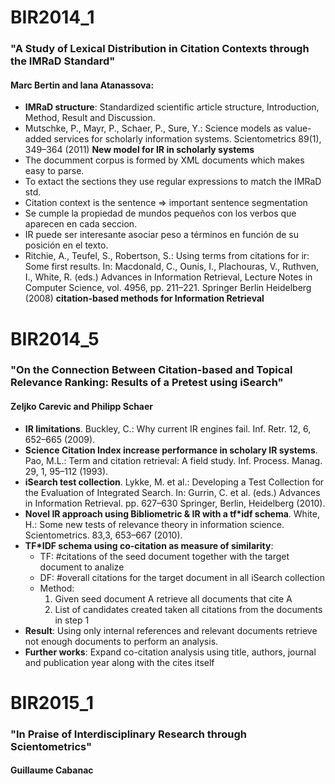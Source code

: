 # BIR2014_1
### "A Study of Lexical Distribution in Citation Contexts through the IMRaD Standard"
#### Marc Bertin and Iana Atanassova:

- **IMRaD structure**: Standardized scientific article structure, Introduction, Method, Result and Discussion.
- Mutschke, P., Mayr, P., Schaer, P., Sure, Y.: Science models as value-added services for scholarly information systems. Scientometrics 89(1), 349–364 (2011)  **New model for IR in scholarly systems**
- The documment corpus is formed by XML documents which makes easy to parse.
- To extact the sections they use regular expressions to match the IMRaD std.
- Citation context is the sentence => important sentence segmentation
- Se cumple la propiedad de mundos pequeños con los verbos que aparecen en cada seccion.
- IR puede ser interesante asociar peso a términos en función de su posición en el texto.
- Ritchie, A., Teufel, S., Robertson, S.: Using terms from citations for ir: Some first results. In: Macdonald, C., Ounis, I., Plachouras, V., Ruthven, I., White, R. (eds.) Advances in Information Retrieval, Lecture Notes in Computer Science, vol. 4956, pp. 211–221. Springer Berlin Heidelberg (2008) **citation-based methods for Information Retrieval**

# BIR2014_5
### "On the Connection Between Citation-based and Topical Relevance Ranking: Results of a Pretest using iSearch"
#### Zeljko Carevic and Philipp Schaer

- **IR limitations**. Buckley, C.: Why current IR engines fail. Inf. Retr. 12, 6, 652–665 (2009).
- **Science Citation Index increase performance in scholary IR systems**. Pao, M.L.: Term and citation retrieval: A field study. Inf. Process. Manag. 29, 1, 95–112
(1993).
- **iSearch test collection**. Lykke, M. et al.: Developing a Test Collection for the Evaluation of Integrated Search. In: Gurrin, C. et al. (eds.) Advances in Information Retrieval. pp. 627–630 Springer, Berlin, Heidelberg (2010).
- **Novel IR approach using Bibliometric & IR with a tf*idf schema**. White, H.: Some new tests of relevance theory in information science. Scientometrics. 83,3, 653–667 (2010).
- **TF*IDF schema using co-citation as measure of similarity**:
    - TF: #citations of the seed document together with the target document to analize
    - DF: #overall citations for the target document in all iSearch collection
    - Method:
        1. Given seed document A retrieve all documents that cite A
        2. List of candidates created taken all citations from the documents in step 1
- **Result**: Using only internal references and relevant documents retrieve not enough documents to perform an analysis.
- **Further works**: Expand co-citation analysis using title, authors, journal and publication year along with the cites itself

# BIR2015_1
### "In Praise of Interdisciplinary Research through Scientometrics"
#### Guillaume Cabanac
